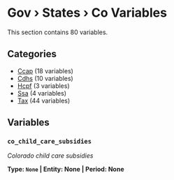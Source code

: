 # Gov › States › Co Variables

This section contains 80 variables.

## Categories

- [Ccap](ccap/index.md) (18 variables)
- [Cdhs](cdhs/index.md) (10 variables)
- [Hcpf](hcpf/index.md) (3 variables)
- [Ssa](ssa/index.md) (4 variables)
- [Tax](tax/index.md) (44 variables)

## Variables

### `co_child_care_subsidies`
*Colorado child care subsidies*

**Type: `None` | Entity: None | Period: None**
